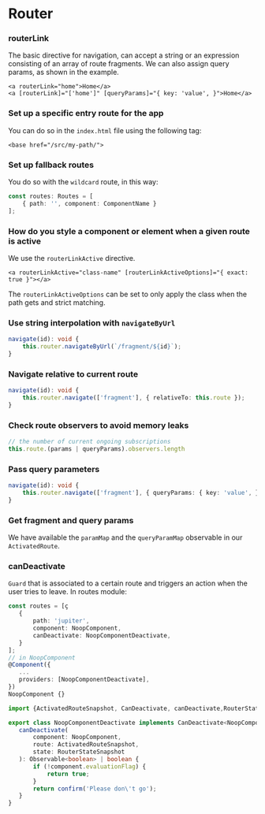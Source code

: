 # Router


### routerLink
The basic directive for navigation, can accept a string or an expression consisting of 
an array of route fragments. We can also assign query params, as shown in the example.
```angular2html
<a routerLink="home">Home</a>
<a [routerLink]="['home']" [queryParams]="{ key: 'value', }">Home</a>
```

### Set up a specific entry route for the app
You can do so in the `index.html` file using the following tag:
```angular2html
<base href="/src/my-path/">
```

### Set up fallback routes
You do so with the `wildcard` route, in this way:
```typescript
const routes: Routes = [
    { path: '', component: ComponentName }
];
```

### How do you style a component or element when a given route is active
We use the `routerLinkActive` directive.
```angular2html
<a routerLinkActive="class-name" [routerLinkActiveOptions]="{ exact: true }"></a>
```
The `routerLinkActiveOptions` can be set to only apply the class when the path gets and
strict matching.

### Use string interpolation with `navigateByUrl`
```typescript
navigate(id): void {
    this.router.navigateByUrl(`/fragment/${id}`);
}
```

### Navigate relative to current route
```typescript
navigate(id): void {
    this.router.navigate(['fragment'], { relativeTo: this.route });
}
```

### Check route observers to avoid memory leaks
```typescript
// the number of current ongoing subscriptions
this.route.(params | queryParams).observers.length
```

### Pass query parameters
```typescript
navigate(id): void {
    this.router.navigate(['fragment'], { queryParams: { key: 'value', } });
}
```

### Get fragment and query params
We have available the `paramMap` and the `queryParamMap` observable in our `ActivatedRoute`.

### canDeactivate
`Guard` that is associated to a certain route and triggers an action when the user tries to leave.
 In routes module:
 ```typescript
const routes = [ç
    {
        path: 'jupiter',
        component: NoopComponent,
        canDeactivate: NoopComponentDeactivate,
    }
];
// in NoopComponent
@Component({
    ...
    providers: [NoopComponentDeactivate],
})
NoopComponent {}

import {ActivatedRouteSnapshot, CanDeactivate, canDeactivate,RouterStateSnapshot } from '@angular/router';

export class NoopComponentDeactivate implements CanDeactivate<NoopComponent> {
    canDeactivate(
        component: NoopComponent,
        route: ActivatedRouteSnapshot,
        state: RouterStateSnapshot
    ): Observable<boolean> | boolean {
        if (!component.evaluationFlag) {
            return true;
        }
        return confirm('Please don\'t go');
    }
}
```
